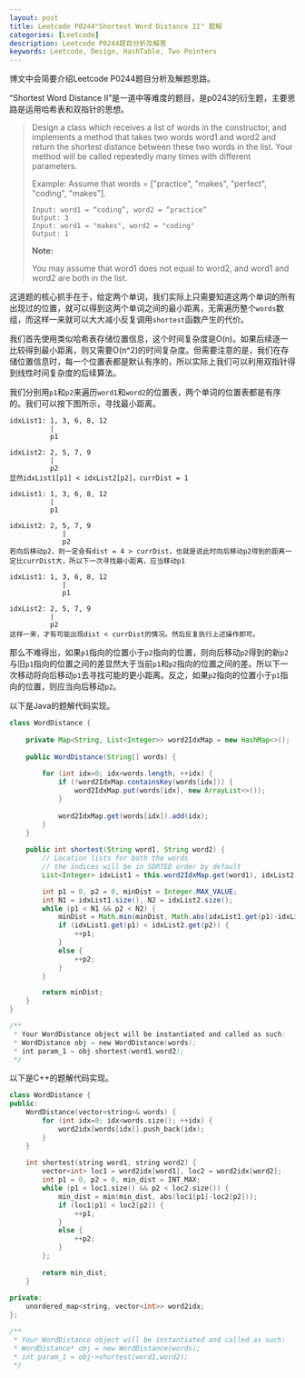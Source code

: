 ```yaml
---
layout: post
title: Leetcode P0244"Shortest Word Distance II" 题解
categories: [Leetcode]
description: Leetcode P0244题目分析及解答
keywords: Leetcode, Design, HashTable, Two Pointers
---
```


博文中会简要介绍Leetcode P0244题目分析及解题思路。

“Shortest Word Distance II”是一道中等难度的题目，是p0243的衍生题，主要思路是运用哈希表和双指针的思想。

> Design a class which receives a list of words in the constructor, and implements a method that takes two words word1 and word2 and return the shortest distance between these two words in the list. Your method will be called repeatedly many times with different parameters. 
> 
> Example:
> Assume that words = ["practice", "makes", "perfect", "coding", "makes"].
> ```
> Input: word1 = “coding”, word2 = “practice”
> Output: 3
> Input: word1 = "makes", word2 = "coding"
> Output: 1
> ```
> **Note:**
> 
> You may assume that word1 does not equal to word2, and word1 and word2 are both in the list.

这道题的核心抓手在于，给定两个单词，我们实际上只需要知道这两个单词的所有出现过的位置，就可以得到这两个单词之间的最小距离，无需遍历整个`words`数组，而这样一来就可以大大减小反复调用`shortest`函数产生的代价。

我们首先使用类似哈希表存储位置信息，这个时间复杂度是O(n)。如果后续逐一比较得到最小距离，则又需要O(n^2)的时间复杂度。但需要注意的是，我们在存储位置信息时，每一个位置表都是默认有序的，所以实际上我们可以利用双指针得到线性时间复杂度的后续算法。

我们分别用`p1`和`p2`来遍历`word1`和`word2`的位置表，两个单词的位置表都是有序的。我们可以按下图所示，寻找最小距离。

```
idxList1: 1, 3, 6, 8, 12
          |
          p1

idxList2: 2, 5, 7, 9
          |
          p2
显然idxList1[p1] < idxList2[p2]，currDist = 1

idxList1: 1, 3, 6, 8, 12
          |
          p1

idxList2: 2, 5, 7, 9
             |
             p2
若向后移动p2，则一定会有dist = 4 > currDist，也就是说此时向后移动p2得到的距离一定比currDist大，所以下一次寻找最小距离，应当移动p1

idxList1: 1, 3, 6, 8, 12
             |
             p1

idxList2: 2, 5, 7, 9
          |
          p2
这样一来，才有可能出现dist < currDist的情况。然后反复执行上述操作即可。
```

那么不难得出，如果`p1`指向的位置小于`p2`指向的位置，则向后移动`p2`得到的新`p2`与旧`p1`指向的位置之间的差显然大于当前`p1`和`p2`指向的位置之间的差。所以下一次移动将向后移动`p1`去寻找可能的更小距离。反之，如果`p2`指向的位置小于`p1`指向的位置，则应当向后移动`p2`。

以下是Java的题解代码实现。
```java
class WordDistance {
    
    private Map<String, List<Integer>> word2IdxMap = new HashMap<>();
    
    public WordDistance(String[] words) {
        
        for (int idx=0; idx<words.length; ++idx) {
            if (!word2IdxMap.containsKey(words[idx])) {
                word2IdxMap.put(words[idx], new ArrayList<>());
            }
            
            word2IdxMap.get(words[idx]).add(idx);
        }
    }
    
    public int shortest(String word1, String word2) {
        // Location lists for both the words
        // the indices will be in SORTED order by default
        List<Integer> idxList1 = this.word2IdxMap.get(word1), idxList2 = this.word2IdxMap.get(word2);

        int p1 = 0, p2 = 0, minDist = Integer.MAX_VALUE;
        int N1 = idxList1.size(), N2 = idxList2.size();
        while (p1 < N1 && p2 < N2) {
            minDist = Math.min(minDist, Math.abs(idxList1.get(p1)-idxList2.get(p2)));
            if (idxList1.get(p1) < idxList2.get(p2)) {
                ++p1;
            }
            else {
                ++p2;
            }
        }

        return minDist;
    }
}

/**
 * Your WordDistance object will be instantiated and called as such:
 * WordDistance obj = new WordDistance(words);
 * int param_1 = obj.shortest(word1,word2);
 */
```

以下是C++的题解代码实现。
```cpp
class WordDistance {
public:
    WordDistance(vector<string>& words) {
        for (int idx=0; idx<words.size(); ++idx) {
            word2idx[words[idx]].push_back(idx);
        }
    }
    
    int shortest(string word1, string word2) {
        vector<int> loc1 = word2idx[word1], loc2 = word2idx[word2];
        int p1 = 0, p2 = 0, min_dist = INT_MAX;
        while (p1 < loc1.size() && p2 < loc2.size()) {
            min_dist = min(min_dist, abs(loc1[p1]-loc2[p2]));
            if (loc1[p1] < loc2[p2]) {
                ++p1;
            }
            else {
                ++p2;
            }
        };
        
        return min_dist;
    }
    
private:
    unordered_map<string, vector<int>> word2idx;
};

/**
 * Your WordDistance object will be instantiated and called as such:
 * WordDistance* obj = new WordDistance(words);
 * int param_1 = obj->shortest(word1,word2);
 */
```